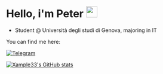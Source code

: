 # Hello, i'm Peter <img src="https://raw.githubusercontent.com/MartinHeinz/MartinHeinz/master/wave.gif" width="30px">

- Student @ Università degli studi di Genova, majoring in IT

You can find me here:

[![Telegram][1.2]][1]

[![Xample33's GitHub stats](https://github-readme-stats.vercel.app/api?username=xample33)](https://github.com/xample33/github-readme-stats)

[1.2]: https://img.shields.io/badge/twitter?style=for-the-badge&logo=telegram

[1]: https://t.me/xamplee
